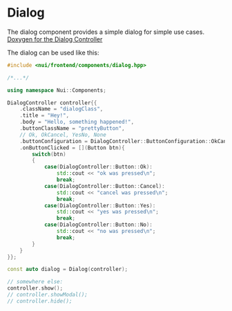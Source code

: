 # Dialog

The dialog component provides a simple dialog for simple use cases.
[Doxygen for the Dialog Controller](https://nuicpp.github.io/nui-documentation/docs/doxygen/classNui_1_1Components_1_1DialogController.html)

The dialog can be used like this:

```cpp
#include <nui/frontend/components/dialog.hpp>

/*...*/

using namespace Nui::Components;

DialogController controller{{
    .className = "dialogClass",
    .title = "Hey!",
    .body = "Hello, something happened!",
    .buttonClassName = "prettyButton",
    // Ok, OkCancel, YesNo, None
    .buttonConfiguration = DialogController::ButtonConfiguration::OkCancel,
    .onButtonClicked = [](Button btn){
        switch(btn)
        {
            case(DialogController::Button::Ok):
                std::cout << "ok was pressed\n";
                break;
            case(DialogController::Button::Cancel):
                std::cout << "cancel was pressed\n";
                break;
            case(DialogController::Button::Yes):
                std::cout << "yes was pressed\n";
                break;
            case(DialogController::Button::No):
                std::cout << "no was pressed\n";
                break;
        }
    }
}};

const auto dialog = Dialog(controller);

// somewhere else:
controller.show();
// controller.showModal();
// controller.hide();
```